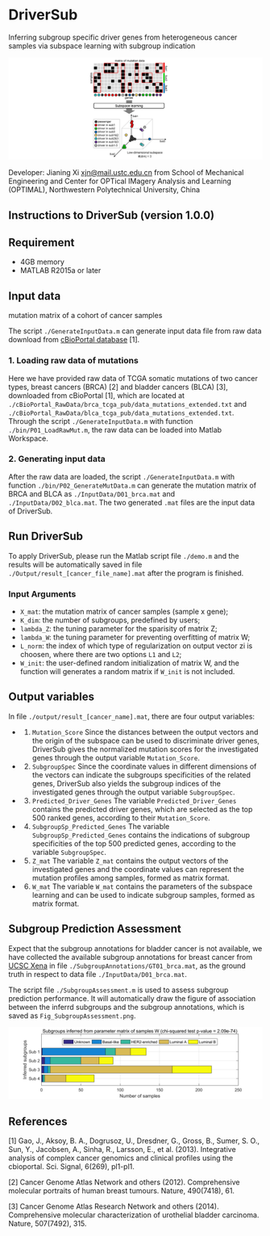 # DriverSub
Inferring subgroup specific driver genes from heterogeneous cancer samples via subspace learning with subgroup indication


![image](https://github.com/JianingXi/DriverSub/blob/master/bin/splash.jpg)

Developer: Jianing Xi <xjn@mail.ustc.edu.cn> from School of Mechanical Engineering and Center for OPTical IMagery Analysis and Learning (OPTIMAL), Northwestern Polytechnical University, China

## Instructions to DriverSub (version 1.0.0)

Requirement
------------------------
* 4GB memory
* MATLAB R2015a or later

Input data
------------------------
mutation matrix of a cohort of cancer samples

The script `./GenerateInputData.m` can generate input data file from raw data download from [cBioPortal database](http://www.cbioportal.org/data_sets.jsp) [1].

### 1. Loading raw data of mutations

Here we have provided raw data of TCGA somatic mutations of two cancer types, breast cancers (BRCA) [2] and bladder cancers (BLCA) [3], downloaded from cBioPortal [1], which are located at `./cBioPortal_RawData/brca_tcga_pub/data_mutations_extended.txt` and `./cBioPortal_RawData/blca_tcga_pub/data_mutations_extended.txt`. Through the script `./GenerateInputData.m` with function `./bin/P01_LoadRawMut.m`, the raw data can be loaded into Matlab Workspace.

### 2. Generating input data

After the raw data are loaded, the script `./GenerateInputData.m` with function `./bin/P02_GenerateMutData.m` can 
generate the mutation matrix of BRCA and BLCA as `./InputData/D01_brca.mat` and `./InputData/D02_blca.mat`. The two generated `.mat` files are the input data of DriverSub.


Run DriverSub
------------------------
To apply DriverSub, please run the Matlab script file `./demo.m` and the results will be automatically saved in file `./Output/result_[cancer_file_name].mat` after the program is finished.

### Input Arguments

* `X_mat`: the mutation matrix of cancer samples (sample x gene);
* `K_dim`: the number of subgroups, predefined by users;
* `lambda_Z`: the tuning parameter for the sparisity of matrix Z;
* `lambda_W`: the tuning parameter for preventing overfitting of matrix W;
* `L_norm`: the index of which type of regularization on output vector zi is choosen, where there are two options `L1` and `L2`;
* `W_init`: the user-defined random initialization of matrix W, and the function will generates a random matrix if `W_init` is not included.


Output variables
------------------------
In file `./output/result_[cancer_name].mat`, there are four output variables:

* 1. `Mutation_Score`
Since the distances between the output vectors and the origin of the subspace can be used to discriminate driver genes, DriverSub gives the normalized mutation scores for the investigated genes through the output variable `Mutation_Score`.

* 2. `SubgroupSpec`
Since the coordinate values in different dimensions of the vectors can indicate the subgroups specificities of the related genes, DriverSub also yields the subgroup indices of the investigated genes through the output variable `SubgroupSpec`.


* 3. `Predicted_Driver_Genes`
The variable `Predicted_Driver_Genes` contains the predicted driver genes, which are selected as the top 500 ranked genes, according to their `Mutation_Score`.

* 4. `SubgroupSp_Predicted_Genes`
The variable `SubgroupSp_Predicted_Genes` contains the indications of subgroup specificities of the top 500 predicted genes, according to the variable `SubgroupSpec`.

* 5. `Z_mat`
The variable `Z_mat` contains the output vectors of the investigated genes and the coordinate values can represent the mutation profiles among samples, formed as matrix format.

* 6. `W_mat`
The variable `W_mat` contains the parameters of the subspace learning and can be used to indicate subgroup samples, formed as matrix format.


Subgroup Prediction Assessment
------------------------

Expect that the subgroup annotations for bladder cancer is not available, we have collected the available subgroup annotations for breast cancer from [UCSC Xena](https://xenabrowser.net/) in file `./SubgroupAnnotations/GT01_brca.mat`, as the ground truth in respect to data file `./InputData/D01_brca.mat`.

The script file `./SubgroupAssessment.m` is used to assess subgroup prediction performance. It will automatically draw the figure of association between the inferrd subgroups and the subgroup annotations, which is saved as `Fig_SubgroupAssessment.png`.

![image](https://github.com/JianingXi/DriverSub/blob/master/bin/Fig_SubgroupAssessment.png)


References
------------------------
[1] Gao, J., Aksoy, B. A., Dogrusoz, U., Dresdner, G., Gross, B., Sumer, S. O., Sun, Y., Jacobsen, A., Sinha, R., Larsson, E., et al. (2013). Integrative analysis of complex cancer genomics and clinical profiles using the cbioportal. Sci. Signal, 6(269), pl1-pl1.

[2] Cancer Genome Atlas Network and others (2012). Comprehensive molecular portraits of human breast tumours. Nature, 490(7418), 61.

[3] Cancer Genome Atlas Research Network and others (2014). Comprehensive molecular characterization of urothelial bladder carcinoma. Nature, 507(7492), 315.
